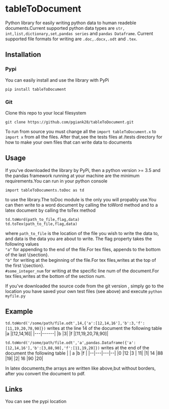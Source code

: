 # tableToDocument

Python library for easily writing python data to human readeble documents.Current supported
python data types are  `str, int,list,dictionary,set,pandas series` and `pandas Dataframe`.
Current supported file formats for writing are `.doc,.docx,.odt` and `.tex`.

## Installation

### Pypi

You can easily install and use the library with PyPi 
```
pip install tableToDocument
```

### Git
Clone this repo to your local filesystem
```
git clone https://github.com/pgiank28/tableToDocument.git
```
To run from source you must change all the `import tableToDocument.x` to `import x` from all the files.
After that,see the tests files at /tests directory for how to make your own files that can write data to documents

## Usage
If you've downloaded the library by PyPi, then a python version >= 3.5 and the pandas framework running at your machine 
are the minimum requirements.You can run in your python console
```
import tableToDocuments.toDoc as td
```
to use the library.The toDoc module is the only you will propably use.You can then write to a word document by calling the
toWord method and to a latex document by calling the toTex method
```
td.toWord(path_to_file,flag,data)
td.toTex(path_to_file,flag,data)
```
where `path_to_file` is the location of the file you wish to write the data to, and data is the data you are about to write.
The flag property takes the following values <br/>
`"a"` for appending to the end of the file.For tex files, appends to the bottom of the last \\{section}.<br />
`"b"` for writing at the beginning of the file.For tex files,writes at the top of the first \\{section}.<br />
`#some_integer_num` for writing at the specific line num of the document.For tex files,writes at the bottom of the 
section num.

If you've downloaded the source code from the git version , simply go to the location you have saved your own test files
(see above) and execute `python myfile.py`

## Example
`td.toWord('/some/path/file.odt',14,{'a':[12,14,16'],'b':3,'f':[11,19,20,78,90]})` writes at the line 14 of the document the following
table
|a  |[12,14,16]|
|---|------|
|b  |3|
|f  |[11,19,20,78,90]|

`td.toWord('/some/path/file.odt','a',pandas.Dataframe({'a':[12,14,16'],'b':[3,88,90],'f':[11,19,20]})` writes at the end of the document
the following table
|  | a |b  |f |
|--|---|---|--|
|0 |12 |3  | 11|
|1| 14 |88 |19|
|2| 16 |90 |20|

In latex documents,the arrays are written like above,but without borders, after you convert the document to pdf.
## Links
You can see the pypi location
